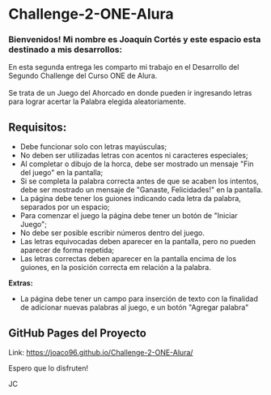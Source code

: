 # Challenge-2-ONE-Alura


### Bienvenidos! Mi nombre es Joaquín Cortés y este espacio esta destinado a mis desarrollos:

En esta segunda entrega les comparto mi trabajo en el Desarrollo del Segundo Challenge del Curso ONE de Alura.
<br><br> Se trata de un Juego del Ahorcado en donde pueden ir ingresando letras para lograr acertar la Palabra elegida aleatoriamente.

## Requisitos:
- Debe funcionar solo con letras mayúsculas;
- No deben ser utilizadas letras con acentos ni caracteres especiales;
- Al completar o dibujo de la horca, debe ser mostrado un mensaje "Fin del juego" en la pantalla;
- Si se completa la palabra correcta antes de que se acaben los intentos, debe ser mostrado un mensaje de "Ganaste, Felicidades!" en la pantalla.
- La página debe tener los guiones indicando cada letra da palabra, separados por un espacio;
- Para comenzar el juego la página debe tener un botón de "Iniciar Juego";
- No debe ser posible escribir números dentro del juego.
- Las letras equivocadas deben aparecer en la pantalla, pero no pueden aparecer de forma repetida;
- Las letras correctas deben aparecer en la pantalla encima de los guiones, en la posición correcta em relación a la palabra.

**Extras:**
- La página debe tener un campo para inserción de texto con la finalidad de adicionar nuevas palabras al juego, e un botón "Agregar palabra"




## GitHub Pages del Proyecto

Link: https://joaco96.github.io/Challenge-2-ONE-Alura/

Espero que lo disfruten!


JC


